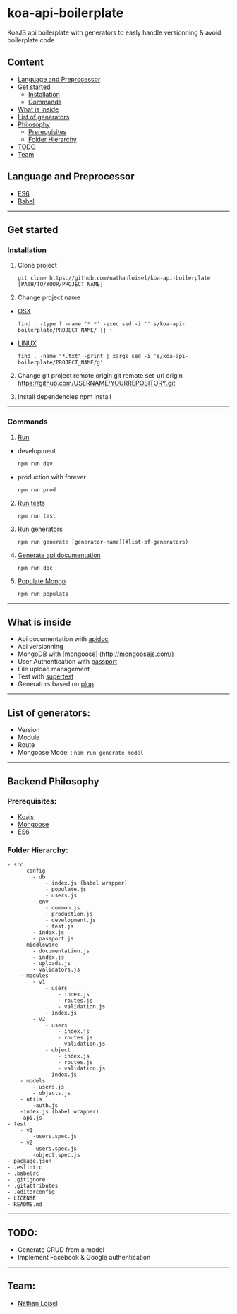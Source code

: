 # koa-api-boilerplate
KoaJS api boilerplate with generators to easly handle versionning &amp; avoid boilerplate code


## Content
- [Language and Preprocessor](#language-and-preprocessor)
- [Get started](#get-started)
    - [Installation](#installation)
    - [Commands](#commands)
- [What is inside](#what-is-inside)
- [List of generators](#list-of-generators)
- [Philosophy](#philosophy)
    - [Prerequisites](#prerequisites)
    - [Folder Hierarchy](#folder-hierarchy)
- [TODO](#todo)
- [Team](#team)

## Language and Preprocessor
* [ES6](http://es6-features.org)
* [Babel](https://babeljs.io/)

---

## Get started

### Installation

1. Clone project
    ```
    git clone https://github.com/nathanloisel/koa-api-boilerplate [PATH/TO/YOUR/PROJECT_NAME]
    ```

2. Change project name
- [OSX](#osx)
    ```
    find . -type f -name '*.*' -exec sed -i '' s/koa-api-boilerplate/PROJECT_NAME/ {} +
    ```
- [LINUX](#linux)
    ```
    find . -name "*.txt" -print | xargs sed -i 's/koa-api-boilerplate/PROJECT_NAME/g'
    ```

2. Change git project remote origin
git remote set-url origin https://github.com/USERNAME/YOURREPOSITORY.git

3. Install dependencies
npm install

---

### Commands

1. [Run](#run)
- development
    ```
    npm run dev
    ```
- production with forever
    ```
    npm run prod
    ```

2. [Run tests](#run-tests)
    ```
    npm run test
    ```

3. [Run generators](#run-generators)
    ```
    npm run generate [generator-name](#list-of-generators)
    ```

4. [Generate api documentation](#generate-api-documentation)
    ```
    npm run doc
    ```

5. [Populate Mongo](#populate-mongo)
    ```
    npm run populate
    ```

---

## What is inside
- Api documentation with [apidoc](http://apidocjs.com/)
- Api versionning
- MongoDB with [mongoose] (http://mongoosejs.com/)
- User Authentication with [passport](http://passportjs.org/)
- File upload management
- Test with [supertest](https://github.com/visionmedia/supertest)
- Generators based on [plop](https://github.com/amwmedia/plop)

---

## List of generators:
- Version
- Module
- Route
- Mongoose Model : `npm run generate model`

---

## Backend Philosophy

### Prerequisites:
- [Koajs](http://koajs.com/)
- [Mongoose](http://mongoosejs.com/)
- [ES6](http://ccoenraets.github.io/es6-tutorial/)

### Folder Hierarchy:
    - src
        - config
            - db
                - index.js (babel wrapper)
                - populate.js
                - users.js
            - env
                - common.js
                - production.js
                - development.js
                - test.js
            - index.js
            - passport.js
        - middleware
            - documentation.js
            - index.js
            - uploads.js
            - validators.js
        - modules
            - v1
                - users
                    - index.js
                    - routes.js
                    - validation.js
                - index.js
            - v2
                - users
                    - index.js
                    - routes.js
                    - validation.js
                - object
                    - index.js
                    - routes.js
                    - validation.js
                - index.js
        - models
            - users.js
            - objects.js
        - utils
            -auth.js
        -index.js (babel wrapper)
        -api.js
    - test
        - v1
            -users.spec.js
        - v2
            -users.spec.js
            -object.spec.js
    - package.json
    - .eslintrc
    - .babelrc
    - .gitignore
    - .gitattributes
    - .editorconfig
    - LICENSE
    - README.md

---

## TODO:
- Generate CRUD from a model
- Implement Facebook & Google authentication

---

## Team:
* [Nathan Loisel](https://github.com/nathanloisel)
